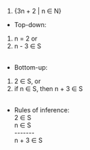 1. {3n + 2 | n ∈ N} </br>
- Top-down: </br>
1. n = 2 or </br>
2. n - 3  ∈ S </br></br>
- Bottom-up: </br>
1. 2 ∈ S, or </br>
2. if n ∈ S, then n + 3 ∈ S </br></br>
- Rules of inference:</br>
2 ∈ S </br>
n ∈ S </br>
------- </br>
n + 3 ∈ S </br>